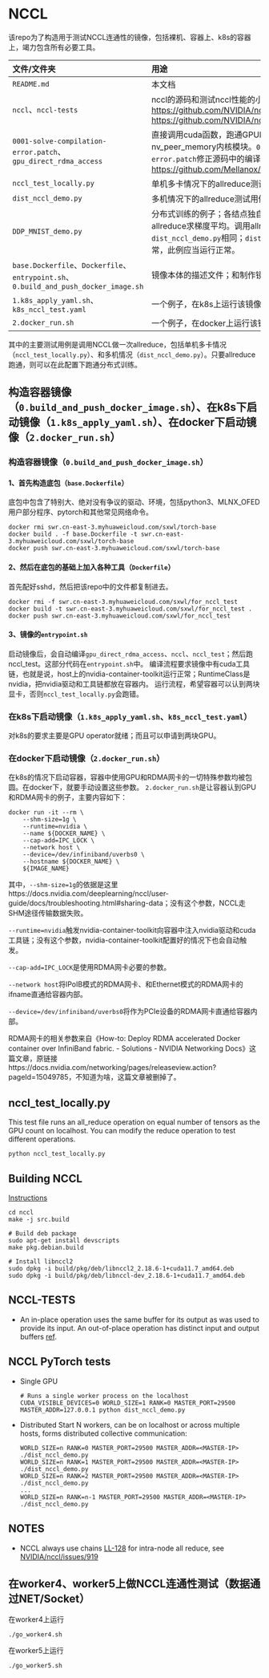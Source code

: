 # NCCL

该repo为了构造用于测试NCCL连通性的镜像，包括裸机、容器上、k8s的容器上，竭力包含所有必要工具。

| 文件/文件夹 | 用途 |
| :-----| :----- |
|`README.md`|本文档|
|`nccl`、`nccl-tests`|nccl的源码和测试nccl性能的小工具。https://github.com/NVIDIA/nccl https://github.com/NVIDIA/nccl-tests|
|`0001-solve-compilation-error.patch`、`gpu_direct_rdma_access`|直接调用cuda函数，跑通GPUDirect RDMA；要求有nv_peer_memory内核模块。`0001-solve-compilation-error.patch`修正源码中的编译错误bug。 https://github.com/Mellanox/gpu_direct_rdma_access|
|`nccl_test_locally.py`|单机多卡情况下的allreduce测试用例|
|`dist_nccl_demo.py`|多机情况下的allreduce测试用例|
|`DDP_MNIST_demo.py`|分布式训练的例子；各结点独自训练的间隙，调用allreduce求梯度平均。调用allreduce的途径与`dist_nccl_demo.py`相同；`dist_nccl_demo.py`运行正常，此例应当运行正常。|
|`base.Dockerfile`、`Dockerfile`、`entrypoint.sh`、`0.build_and_push_docker_image.sh`|镜像本体的描述文件；和制作镜像的命令|
|`1.k8s_apply_yaml.sh`、`k8s_nccl_test.yaml`|一个例子，在k8s上运行该镜像|
|`2.docker_run.sh`|一个例子，在docker上运行该镜像|

其中的主要测试用例是调用NCCL做一次allreduce，包括单机多卡情况（`nccl_test_locally.py`）、和多机情况（`dist_nccl_demo.py`）。只要allreduce跑通，则可以在此配置下跑通分布式训练。

## 构造容器镜像（`0.build_and_push_docker_image.sh`）、在k8s下启动镜像（`1.k8s_apply_yaml.sh`）、在docker下启动镜像（`2.docker_run.sh`）

### 构造容器镜像（`0.build_and_push_docker_image.sh`）

#### 1、首先构造底包（`base.Dockerfile`）

底包中包含了特别大、绝对没有争议的驱动、环境，包括python3、MLNX_OFED用户部分程序、pytorch和其他常见网络命令。

```
docker rmi swr.cn-east-3.myhuaweicloud.com/sxwl/torch-base
docker build . -f base.Dockerfile -t swr.cn-east-3.myhuaweicloud.com/sxwl/torch-base
docker push swr.cn-east-3.myhuaweicloud.com/sxwl/torch-base
```

#### 2、然后在底包的基础上加入各种工具（`Dockerfile`）

首先配好sshd，然后把该repo中的文件都复制进去。

```
docker rmi -f swr.cn-east-3.myhuaweicloud.com/sxwl/for_nccl_test
docker build -t swr.cn-east-3.myhuaweicloud.com/sxwl/for_nccl_test .
docker push swr.cn-east-3.myhuaweicloud.com/sxwl/for_nccl_test
```

#### 3、镜像的`entrypoint.sh`

启动镜像后，会自动编译`gpu_direct_rdma_access`、`nccl`、`nccl_test`；然后跑nccl_test。这部分代码在`entrypoint.sh`中。
编译流程要求镜像中有cuda工具链，也就是说，host上的nvidia-container-toolkit运行正常；RuntimeClass是nvidia，把nvidia驱动和工具链都放在容器内。
运行流程，希望容器可以认到两块显卡，否则`nccl_test_locally.py`会跑错。

### 在k8s下启动镜像（`1.k8s_apply_yaml.sh`、`k8s_nccl_test.yaml`）

对k8s的要求主要是GPU operator就绪；而且可以申请到两块GPU。

### 在docker下启动镜像（`2.docker_run.sh`）

在k8s的情况下启动容器，容器中使用GPU和RDMA网卡的一切特殊参数均被包圆。在docker下，就要手动设置这些参数。
`2.docker_run.sh`是让容器认到GPU和RDMA网卡的例子，主要内容如下：

```
docker run -it --rm \
    --shm-size=1g \
    --runtime=nvidia \
    --name ${DOCKER_NAME} \
    --cap-add=IPC_LOCK \
    --network host \
    --device=/dev/infiniband/uverbs0 \
    --hostname ${DOCKER_NAME} \
    ${IMAGE_NAME}
```

其中，`--shm-size=1g`的依据是这里https://docs.nvidia.com/deeplearning/nccl/user-guide/docs/troubleshooting.html#sharing-data；没有这个参数，NCCL走SHM途径传输数据失败。

`--runtime=nvidia`触发nvidia-container-toolkit向容器中注入nvidia驱动和cuda工具链；没有这个参数，nvidia-container-toolkit配置好的情况下也会自动触发。

`--cap-add=IPC_LOCK`是使用RDMA网卡必要的参数。

`--network host`将IPoIB模式的RDMA网卡、和Ethernet模式的RDMA网卡的ifname直通给容器内部。

`--device=/dev/infiniband/uverbs0`将作为PCIe设备的RDMA网卡直通给容器内部。

RDMA网卡的相关参数来自《How-to: Deploy RDMA accelerated Docker container over InfiniBand fabric. - Solutions - NVIDIA Networking Docs》这篇文章，原链接https://docs.nvidia.com/networking/pages/releaseview.action?pageId=15049785，不知道为啥，这篇文章被删掉了。

## nccl_test_locally.py
This test file runs an all_reduce operation on equal number of tensors as the GPU count on localhost.
You can modify the reduce operation to test different operations.
```
python nccl_test_locally.py
```

## Building NCCL

[Instructions](https://github.com/NVIDIA/nccl#install)

```
cd nccl
make -j src.build

# Build deb package
sudo apt-get install devscripts
make pkg.debian.build

# Install libnccl2
sudo dpkg -i build/pkg/deb/libnccl2_2.18.6-1+cuda11.7_amd64.deb
sudo dpkg -i build/pkg/deb/libnccl-dev_2.18.6-1+cuda11.7_amd64.deb
```

## NCCL-TESTS

* An in-place operation uses the same buffer for its output as was used to
  provide its input. An out-of-place operation has distinct input and output
  buffers [ref](https://github.com/NVIDIA/nccl/issues/12).

## NCCL PyTorch tests

* Single GPU
  ```
  # Runs a single worker process on the localhost
  CUDA_VISIBLE_DEVICES=0 WORLD_SIZE=1 RANK=0 MASTER_PORT=29500 MASTER_ADDR=127.0.0.1 python dist_nccl_demo.py
  ```
* Distributed
  Start N workers, can be on localhost or across multiple hosts, forms distributed collective communication:
  ```
  WORLD_SIZE=n RANK=0 MASTER_PORT=29500 MASTER_ADDR=<MASTER-IP> ./dist_nccl_demo.py
  WORLD_SIZE=n RANK=1 MASTER_PORT=29500 MASTER_ADDR=<MASTER-IP> ./dist_nccl_demo.py 
  WORLD_SIZE=n RANK=2 MASTER_PORT=29500 MASTER_ADDR=<MASTER-IP> ./dist_nccl_demo.py 
  ...
  WORLD_SIZE=n RANK=n-1 MASTER_PORT=29500 MASTER_ADDR=<MASTER-IP> ./dist_nccl_demo.py  
  ```

## NOTES

* NCCL always use chains [LL-128](https://github.com/NVIDIA/nccl/issues/281#issuecomment-571816990)
  for intra-node all reduce, see [NVIDIA/nccl/issues/919](https://github.com/NVIDIA/nccl/issues/919)

## 在worker4、worker5上做NCCL连通性测试（数据通过NET/Socket）

在worker4上运行
```
./go_worker4.sh
```

在worker5上运行
```
./go_worker5.sh
```
